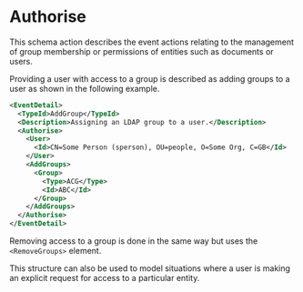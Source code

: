 # Authorise
This schema action describes the event actions relating to the management of group membership or permissions of entities such as documents or users.

Providing a user with access to a group is described as adding groups to a user as shown in the following example.

``` xml
<EventDetail>
  <TypeId>AddGroup</TypeId>
  <Description>Assigning an LDAP group to a user.</Description>
  <Authorise>
    <User>
      <Id>CN=Some Person (sperson), OU=people, O=Some Org, C=GB</Id>
    </User>
    <AddGroups>
      <Group>
        <Type>ACG</Type>
        <Id>ABC</Id>
      </Group>
    </AddGroups>
  </Authorise>
</EventDetail>
``` 

Removing access to a group is done in the same way but uses the `<RemoveGroups>` element.

This structure can also be used to model situations where a user is making an explicit request for access to a particular entity.
